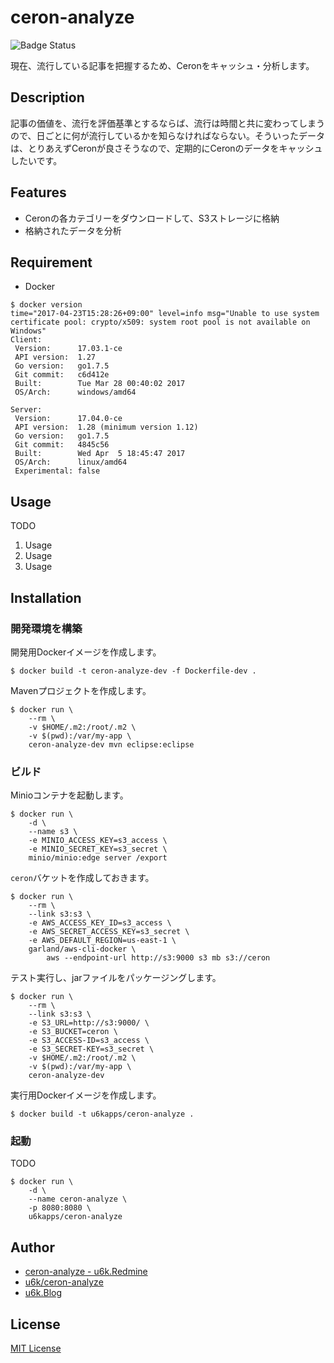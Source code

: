 # ceron-analyze

![Badge Status](https://ci-as-a-service)

現在、流行している記事を把握するため、Ceronをキャッシュ・分析します。

## Description

記事の価値を、流行を評価基準とするならば、流行は時間と共に変わってしまうので、日ごとに何が流行しているかを知らなければならない。そういったデータは、とりあえずCeronが良さそうなので、定期的にCeronのデータをキャッシュしたいです。

## Features

- Ceronの各カテゴリーをダウンロードして、S3ストレージに格納
- 格納されたデータを分析

## Requirement

- Docker

```
$ docker version
time="2017-04-23T15:28:26+09:00" level=info msg="Unable to use system certificate pool: crypto/x509: system root pool is not available on Windows"
Client:
 Version:      17.03.1-ce
 API version:  1.27
 Go version:   go1.7.5
 Git commit:   c6d412e
 Built:        Tue Mar 28 00:40:02 2017
 OS/Arch:      windows/amd64

Server:
 Version:      17.04.0-ce
 API version:  1.28 (minimum version 1.12)
 Go version:   go1.7.5
 Git commit:   4845c56
 Built:        Wed Apr  5 18:45:47 2017
 OS/Arch:      linux/amd64
 Experimental: false
```

## Usage

TODO

1. Usage
2. Usage
3. Usage

## Installation

### 開発環境を構築

開発用Dockerイメージを作成します。

```
$ docker build -t ceron-analyze-dev -f Dockerfile-dev .
```

Mavenプロジェクトを作成します。

```
$ docker run \
    --rm \
    -v $HOME/.m2:/root/.m2 \
    -v $(pwd):/var/my-app \
    ceron-analyze-dev mvn eclipse:eclipse
```

### ビルド

Minioコンテナを起動します。

```
$ docker run \
    -d \
    --name s3 \
    -e MINIO_ACCESS_KEY=s3_access \
    -e MINIO_SECRET_KEY=s3_secret \
    minio/minio:edge server /export
```

`ceron`バケットを作成しておきます。

```
$ docker run \
    --rm \
    --link s3:s3 \
    -e AWS_ACCESS_KEY_ID=s3_access \
    -e AWS_SECRET_ACCESS_KEY=s3_secret \
    -e AWS_DEFAULT_REGION=us-east-1 \
    garland/aws-cli-docker \
        aws --endpoint-url http://s3:9000 s3 mb s3://ceron
```

テスト実行し、jarファイルをパッケージングします。

```
$ docker run \
    --rm \
    --link s3:s3 \
    -e S3_URL=http://s3:9000/ \
    -e S3_BUCKET=ceron \
    -e S3_ACCESS-ID=s3_access \
    -e S3_SECRET-KEY=s3_secret \
    -v $HOME/.m2:/root/.m2 \
    -v $(pwd):/var/my-app \
    ceron-analyze-dev
```

実行用Dockerイメージを作成します。

```
$ docker build -t u6kapps/ceron-analyze .
```

### 起動

TODO

```
$ docker run \
    -d \
    --name ceron-analyze \
    -p 8080:8080 \
    u6kapps/ceron-analyze
```

## Author

- [ceron-analyze - u6k.Redmine](https://redmine.u6k.me/projects/ceron-analyze)
- [u6k/ceron-analyze](https://github.com/u6k/ceron-analyze)
- [u6k.Blog](https://blog.u6k.me/)

## License

[MIT License](https://github.com/u6k/ceron-analyze/blob/master/LICENSE)
